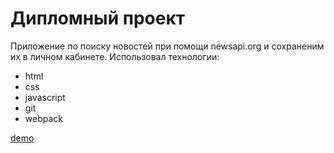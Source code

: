 # Дипломный проект
Приложение по поиску новостей при помощи newsapi.org и сохраненим их в личном кабинете.
Использовал технологии:
- html
- css
- javascript
- git
- webpack

[demo](https://kain8370.github.io/news-explorer-frontend)
